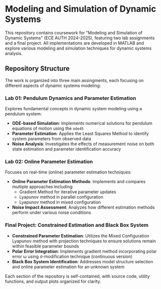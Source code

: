 # Modeling and Simulation of Dynamic Systems

This repository contains coursework for "Modeling and Simulation of Dynamic Systems" (ECE AUTH 2024-2025), 
featuring two lab assignments and a final project. 
All implementations are developed in MATLAB and explore various modeling and simulation techniques for dynamic systems analysis.

## Repository Structure

The work is organized into three main assingments, each focusing on different aspects of dynamic systems modeling:

### Lab 01: Pendulum Dynamics and Parameter Estimation

Explores fundamental concepts in dynamic system modeling using a pendulum system:

- **ODE-based Simulation**: Implements numerical solutions for pendulum equations of motion using the `ode45`
- **Parameter Estimation**: Applies the Least Squares Method to identify system parameters from observed data
- **Noise Analysis**: Investigates the effects of measurement noise on both state estimation and parameter identification accuracy

### Lab 02: Online Parameter Estimation

Focuses on real-time (online) parameter estimation techniques:

- **Online Parameter Estimation Methods**: Implements and compares multiple approaches including:
  - Gradient Method for iterative parameter updates
  - Lyapunov method in parallel configuration
  - Lyapunov method in mixed configuration
- **Noise Impact Assessment**: Analyzes how different estimation methods perform under various noise conditions

### Final Project: Constrained Estimation and Black Box System

- **Constrained Parameter Estimation**: Utilizes the Mixed Configuration Lyapunov method with projection techniques to ensure solutions remain within feasible parameter bounds
- **Polar Error Integration**: Implements gradient method incorporating polar error ω using σ-modification technique (continuous version)
- **Black Box System Identification**: Addresses model structure selection and online parameter estimation for an unknown system

Each section of the repository is self-contained, with source code, utility functions, and output plots organized for clarity. 

